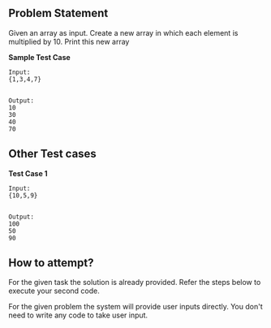 ## Problem Statement
Given an array as input. Create a new array in which each element is multiplied 
by 10. Print this new array


**Sample Test Case**
```
Input:
{1,3,4,7}


Output:
10
30
40
70
```
## Other Test cases
**Test Case 1**
```
Input:
{10,5,9}


Output:
100
50
90
```

## How to attempt?
For the given task the solution is already provided. Refer the steps below to execute your second code.

For the given problem the system will provide user inputs directly. You don't need to write any code to take user input.
